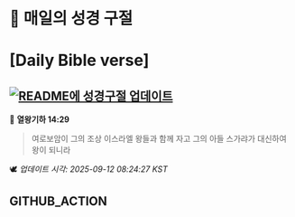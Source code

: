 # 🙏 매일의 성경 구절
# [Daily Bible verse]
## [![README에 성경구절 업데이트](https://github.com/DONGSUKA/first_test/actions/workflows/update-readme-bible.yml/badge.svg)](https://github.com/DONGSUKA/first_test/actions/workflows/update-readme-bible.yml)
<!-- START_BIBLE_VERSE -->
📖 **열왕기하 14:29**
> 여로보암이 그의 조상 이스라엘 왕들과 함께 자고 그의 아들 스가랴가 대신하여 왕이 되니라

🕊️ _업데이트 시각: 2025-09-12 08:24:27 KST_
  <!-- END_BIBLE_VERSE -->
## GITHUB_ACTION
